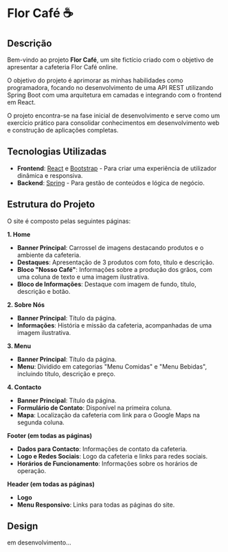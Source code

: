 # Flor Café ☕

## Descrição
Bem-vindo ao projeto **Flor Café**, um site fictício criado com o objetivo de apresentar a cafeteria Flor Café online. 

O objetivo do projeto é aprimorar as minhas habilidades como programadora, focando no desenvolvimento de uma API REST utilizando Spring Boot com uma arquitetura em camadas e integrando com o frontend em React.

O projeto encontra-se na fase inicial de desenvolvimento e serve como um exercício prático para consolidar conhecimentos em desenvolvimento web e construção de aplicações completas.

## Tecnologias Utilizadas
- **Frontend**: [React](https://reactjs.org/) e [Bootstrap](https://getbootstrap.com/) - Para criar uma experiência de utilizador dinâmica e responsiva.
- **Backend**: [Spring](https://spring.io/) - Para gestão de conteúdos e lógica de negócio.

## Estrutura do Projeto

O site é composto pelas seguintes páginas:

**1. Home**
- **Banner Principal**: Carrossel de imagens destacando produtos e o ambiente da cafeteria.
- **Destaques**: Apresentação de 3 produtos com foto, título e descrição.
- **Bloco "Nosso Café"**: Informações sobre a produção dos grãos, com uma coluna de texto e uma imagem ilustrativa.
- **Bloco de Informações**: Destaque com imagem de fundo, título, descrição e botão.

**2. Sobre Nós**
- **Banner Principal**: Título da página.
- **Informações**: História e missão da cafeteria, acompanhadas de uma imagem ilustrativa.

**3. Menu**
- **Banner Principal**: Título da página.
- **Menu**: Dividido em categorias "Menu Comidas" e "Menu Bebidas", incluindo título, descrição e preço.

**4. Contacto**
- **Banner Principal**: Título da página.
- **Formulário de Contato**: Disponível na primeira coluna.
- **Mapa**: Localização da cafeteria com link para o Google Maps na segunda coluna.

**Footer (em todas as páginas)**
- **Dados para Contacto**: Informações de contato da cafeteria.
- **Logo e Redes Sociais**: Logo da cafeteria e links para redes sociais.
- **Horários de Funcionamento**: Informações sobre os horários de operação.

**Header (em todas as páginas)**
- **Logo**
- **Menu Responsivo**: Links para todas as páginas do site.

## Design
em desenvolvimento...

